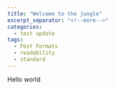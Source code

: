 ```yaml
---
title: "Welcome to the jungle"
excerpt_separator: "<!--more-->"
categories:
  - test update
tags:
  - Post Formats
  - readability
  - standard
---
```


Hello world
